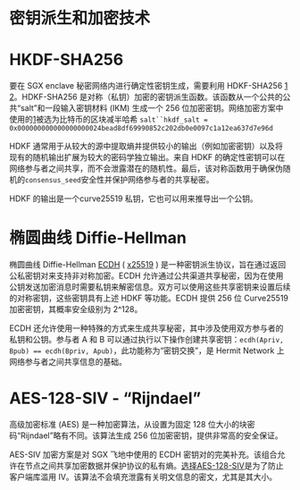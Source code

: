 # 密钥派生和加密技术

# HKDF-SHA256

要在 SGX enclave 秘密网络内进行确定性密钥生成，需要利用 HDKF-SHA256 [1 ](https://tools.ietf.org/html/rfc5869#section-2)[2](https://en.wikipedia.org/wiki/HKDF)。HDKF-SHA256 是对称（私钥）加密的密钥派生函数。该函数从一个公共的公共“salt”和一段输入密钥材料 (IKM) 生成一个 256 位加密密钥。网络加密方案中使用的[1](https://tools.ietf.org/html/rfc5869#section-3.1)被选为比特币的区块减半哈希 `salt``hkdf_salt = 0x000000000000000000024bead8df69990852c202db0e0097c1a12ea637d7e96d` 

HDKF 通常用于从较大的源中提取熵并提供较小的输出（例如加密密钥）以及将现有的随机输出扩展为较大的密码学独立输出。来自 HDKF 的确定性密钥可以在网络参与者之间共享，而不会泄露潜在的随机性。最后，该对称函数用于确保伪随机的`consensus_seed`安全性并保护网络参与者的共享秘密。

HDKF 的输出是一个curve25519 私钥，它也可以用来推导出一个公钥。



# 椭圆曲线 Diffie-Hellman

椭圆曲线 Diffie-Hellman [ECDH](https://en.wikipedia.org/wiki/Elliptic-curve_Diffie–Hellman) ( [x25519](https://tools.ietf.org/html/rfc7748#section-6) ) 是一种密钥派生协议，旨在通过返回公私密钥对来支持非对称加密。ECDH 允许通过公共渠道共享秘密，因为在使用公钥发送加密消息时需要私钥来解密信息。双方可以使用这些共享密钥来设置后续的对称密钥，这些密钥具有上述 HDKF 等功能。ECDH 提供 256 位 Curve25519 加密密钥，其概率安全级别为 2^128。

ECDH 还允许使用一种特殊的方式来生成共享秘密，其中涉及使用双方参与者的私钥和公钥。参与者 A 和 B 可以通过执行以下操作创建共享密钥：`ecdh(Apriv, Bpub) == ecdh(Bpriv, Apub)`，此功能称为“密钥交换”，是 Hermit Network 上网络参与者之间共享信息的基础。



# AES-128-SIV - “Rijndael”

高级加密标准 (AES) 是一种加密算法，从设置为固定 128 位大小的块密码“Rijndael”略有不同。该算法生成 256 位加密密钥，提供非常高的安全保证。

AES-SIV 加密方案是对 SGX 飞地中使用的 ECDH 密钥对的完美补充。该组合允许在节点之间共享加密数据并保护协议的私有熵。[选择AES-128-SIV](https://tools.ietf.org/html/rfc5297)是为了防止客户端库滥用 IV。该算法不会填充泄露有关明文信息的密文，尤其是其大小。